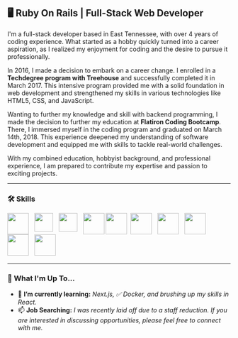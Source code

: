 ## 🖥 Ruby On Rails | Full-Stack Web Developer

<p>
  I'm a full-stack developer based in East Tennessee, with over 4 years of coding experience. What started as a hobby quickly turned into a career aspiration, as I realized my enjoyment for coding and the desire to pursue it professionally.
</p>

<p>
In 2016, I made a decision to embark on a career change. I enrolled in a <strong>Techdegree program with Treehouse</strong> and successfully completed it in March 2017. This intensive program provided me with a solid foundation in web development and strengthened my skills in various technologies like HTML5, CSS, and JavaScript.
</p>

<p>
Wanting to further my knowledge and skill with backend programming, I made the decision to further my education at <strong>Flatiron Coding Bootcamp</strong>. There, I immersed myself in the coding program and graduated on March 14th, 2018. This experience deepened my understanding of software development and equipped me with skills to tackle real-world challenges.
</p>

<p>
With my combined education, hobbyist background, and professional experience, I am prepared to contribute my expertise and passion to exciting projects.
</p>

---

### 🛠 Skills

<img style="width:48px; padding-right: 10px" align="left" src="https://cdn.jsdelivr.net/gh/devicons/devicon/icons/ruby/ruby-plain-wordmark.svg" />

<img style="width: 42px; padding-right: 10px" align="left" src="https://cdn.jsdelivr.net/gh/devicons/devicon/icons/javascript/javascript-plain.svg" />
         
<img style="width: 42px; padding-right: 10px" align="left" src="https://cdn.jsdelivr.net/gh/devicons/devicon/icons/typescript/typescript-plain.svg" />

<img style="width: 48px; padding-right: 0px" align="left" src="https://cdn.jsdelivr.net/gh/devicons/devicon/icons/html5/html5-plain-wordmark.svg" />
        
<img style="width: 48px; padding-right: 5px" align="left" src="https://cdn.jsdelivr.net/gh/devicons/devicon/icons/css3/css3-plain-wordmark.svg" />

<img style="width: 48px; padding-right: 10px" align="left" src="https://cdn.jsdelivr.net/gh/devicons/devicon/icons/rails/rails-plain-wordmark.svg" />

<img style="width: 48px; padding-right: 10px" align="left" src="https://cdn.jsdelivr.net/gh/devicons/devicon/icons/react/react-original.svg" />

<img style="width: 48px; padding-right: 10px" align="left" src="https://cdn.jsdelivr.net/gh/devicons/devicon/icons/bootstrap/bootstrap-plain-wordmark.svg" />
          
<img style="width: 48px; padding-right: 10px" align="left" src="https://cdn.jsdelivr.net/gh/devicons/devicon/icons/rspec/rspec-original.svg" />

## <img style="width: 48px; padding-right: 10px" src="https://cdn.jsdelivr.net/gh/devicons/devicon/icons/git/git-plain-wordmark.svg" />

---

### 📆 What I'm Up To...

- 🌱 **I’m currently learning:** _Next.js, ✅ Docker, and brushing up my skills in React._
- 📫 **Job Searching:** _I was recently laid off due to a staff reduction. If you are interested in discussing opportunities, please feel free to connect with me._

<!-- - 🔭 I’m currently working on: **
- 👯 I’m looking to collaborate on ...
- 🤔 I’m looking for help with ...
- 💬 Ask me about ...
- 😄 Pronouns: ...
- ⚡ Fun fact: ... -->
